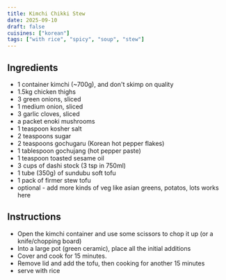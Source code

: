 ```yaml
---
title: Kimchi Chikki Stew
date: 2025-09-10
draft: false
cuisines: ["korean"]
tags: ["with rice", "spicy", "soup", "stew"]
---
```


## Ingredients
- 1 container kimchi (~700g), and don't skimp on quality
- 1.5kg chicken thighs
- 3 green onions, sliced
- 1 medium onion, sliced
- 3 garlic cloves, sliced
- a packet enoki mushrooms
- 1 teaspoon kosher salt
- 2 teaspoons sugar
- 2 teaspoons gochugaru (Korean hot pepper flakes)
- 1 tablespoon gochujang (hot pepper paste)
- 1 teaspoon toasted sesame oil
- 3 cups of dashi stock (3 tsp in 750ml)
- 1 tube (350g) of sundubu soft tofu
- 1 pack of firmer stew tofu
- optional - add more kinds of veg like asian greens, potatos, lots works here

## Instructions
- Open the kimchi container and use some scissors to chop it up (or a knife/chopping board)
- Into a large pot (green ceramic), place all the initial additions
- Cover and cook for 15 minutes.
- Remove lid and add the tofu, then cooking for another 15 minutes
- serve with rice

